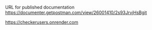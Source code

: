URL for published documentation
https://documenter.getpostman.com/view/26001410/2s93JrvjHsBgit 


https://checkerusers.onrender.com